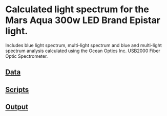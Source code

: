 # Calculated light spectrum for the Mars Aqua 300w LED Brand Epistar light.

Includes blue light spectrum, multi-light spectrum and blue and multi-light spectrum analysis calculated using the Ocean Optics Inc. USB2000 Fiber Optic Spectrometer.

## [Data](Protocols/Light_Spectrum/Data)

## [Scripts](Protocols/Light_Spectrum/Scripts)

## [Output](Protocols/Light_Spectrum/Output)